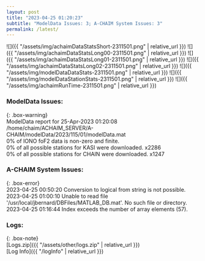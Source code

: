 ```yaml
---
layout: post
title: "2023-04-25 01:20:23"
subtitle: "ModelData Issues: 3; A-CHAIM System Issues: 3"
permalink: /latest/
---
```


![]({{ "/assets/img/achaimDataStatsShort-2311501.png" | relative_url }})
![]({{ "/assets/img/achaimDataStatsLong00-2311501.png" | relative_url }})
![]({{ "/assets/img/achaimDataStatsLong01-2311501.png" | relative_url }})
![]({{ "/assets/img/achaimDataStatsLong02-2311501.png" | relative_url }})
![]({{ "/assets/img/modelDataDataStats-2311501.png" | relative_url }})
![]({{ "/assets/img/modelDataStationStats-2311501.png" | relative_url }})
![]({{ "/assets/img/achaimRunTime-2311501.png" | relative_url }})


### ModelData Issues:  
  
{: .box-warning}  
 ModelData report for 25-Apr-2023 01:20:08   
 /home/chaim/ACHAIM_SERVER/A-CHAIM/modelData/2023/115/01/modelData.mat   
 0% of IONO foF2 data is non-zero and finite.   
 0% of all possible stations for KASI were downloaded. x2286   
 0% of all possible stations for CHAIN were downloaded. x1247   
  
### A-CHAIM System Issues:  
  
{: .box-error}  
2023-04-25 00:50:20 Conversion to logical from string is not possible.  
2023-04-25 01:00:10 Unable to read file '/usr/local/jbernard/DBFiles/MATLAB_DB.mat'. No such file or directory.  
2023-04-25 01:16:44 Index exceeds the number of array elements (57).  

### Logs:  
  
{: .box-note}  
[Logs.zip]({{ "/assets/other/logs.zip" | relative_url }})  
[Log Info]({{ "/logInfo" | relative_url }})  
